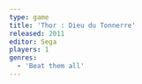 ```yaml
---
type: game
title: 'Thor : Dieu du Tonnerre'
released: 2011
editor: Sega
players: 1
genres:
  - 'Beat them all'
---
```

